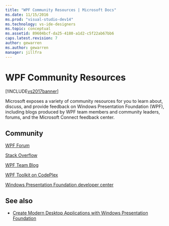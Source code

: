```yaml
---
title: "WPF Community Resources | Microsoft Docs"
ms.date: 11/15/2016
ms.prod: "visual-studio-dev14"
ms.technology: vs-ide-designers
ms.topic: conceptual
ms.assetid: 89604bcf-da25-4180-a1d2-c5f22ab67bb6
caps.latest.revision: 7
author: gewarren
ms.author: gewarren
manager: jillfra
---
```

# WPF Community Resources
[!INCLUDE[vs2017banner](../includes/vs2017banner.md)]

Microsoft exposes a variety of community resources for you to learn about, discuss, and provide feedback on Windows Presentation Foundation (WPF), including blogs produced by WPF team members and community leaders, forums, and the Microsoft Connect feedback center.

## Community
 [WPF Forum](http://go.microsoft.com/fwlink/?LinkId=187440)

 [Stack Overflow](http://stackoverflow.com/questions/tagged/wpf)

 [WPF Team Blog](http://blogs.msdn.com/b/wpf/)

 [WPF Toolkit on CodePlex](http://wpf.codeplex.com/)

 [Windows Presentation Foundation developer center](https://www.visualstudio.com/features/wpf-vs)

## See also

- [Create Modern Desktop Applications with Windows Presentation Foundation](../designers/create-modern-desktop-applications-with-windows-presentation-foundation.md)
